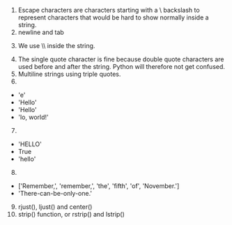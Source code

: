 1. Escape characters are characters starting with a \ backslash to represent characters that would be hard to show normally inside a string.
2. newline and tab
3. <p>We use \\ inside the string.</p>
4. The single quote character is fine because double quote characters are used before and after the string. Python will therefore not get confused. 
5. Multiline strings using triple quotes.
6. 
- 'e'
- 'Hello'
- 'Hello'
- 'lo, world!'
7. 
- 'HELLO'
- True
- 'hello'
8. 
- ['Remember,', 'remember,', 'the', 'fifth', 'of', 'November.']
- 'There-can-be-only-one.'
9. rjust(), ljust() and center()
10. strip() function, or rstrip() and lstrip()
